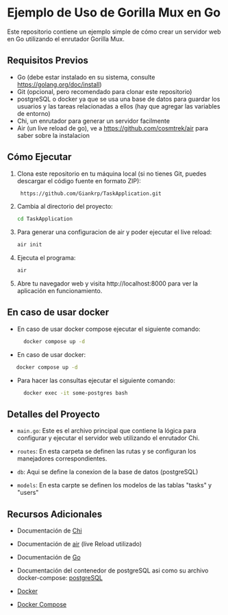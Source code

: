 
# Ejemplo de Uso de Gorilla Mux en Go

Este repositorio contiene un ejemplo simple de cómo crear un servidor web en Go utilizando el enrutador Gorilla Mux.

## Requisitos Previos

- Go (debe estar instalado en su sistema, consulte https://golang.org/doc/install)
- Git (opcional, pero recomendado para clonar este repositorio)
- postgreSQL o docker ya que se usa una base de datos para guardar los usuarios y las tareas relacionadas a ellos (hay que agregar las variables de entorno)
- Chi, un enrutador para generar un servidor facilmente
- Air (un live reload de go), ve a https://github.com/cosmtrek/air para saber sobre la instalacion

## Cómo Ejecutar

1. Clona este repositorio en tu máquina local (si no tienes Git, puedes descargar el código fuente en formato ZIP):

    ```bash
     https://github.com/Giankrp/TaskApplication.git
    ```

2. Cambia al directorio del proyecto:

    ```bash
    cd TaskApplication
    ```
4. Para generar una configuracion de air y poder ejecutar el live reload:

    ```bash
    air init
    ```


5. Ejecuta el programa:

    ```bash
    air
    ```

6. Abre tu navegador web y visita http://localhost:8000 para ver la aplicación en funcionamiento.

## En caso de usar docker

- En caso de usar docker compose ejecutar el siguiente comando:
  ```bash
    docker compose up -d
   ```
- En caso de usar docker:
 ```bash
    docker compose up -d
  ```
- Para hacer las consultas ejecutar el siguiente comando:
  ```bash
    docker exec -it some-postgres bash
   ```

## Detalles del Proyecto

- `main.go`: Este es el archivo principal que contiene la lógica para configurar y ejecutar el servidor web utilizando el enrutador Chi.

- `routes`: En esta carpeta se definen las rutas y se configuran los manejadores correspondientes.

- `db`: Aqui se define la conexion de la base de datos (postgreSQL)

- `models`: En esta carpte se definen los modelos de las tablas "tasks" y "users"


## Recursos Adicionales

- Documentación de [Chi](https://go-chi.io/#/)

- Documentación de [air]( https://github.com/cosmtrek/air) (live Reload utilizado)

- Documentación de  [Go](https://golang.org/doc/install)

- Documentación del contenedor de postgreSQL asi como su archivo docker-compose: [postgreSQL](https://hub.docker.com/_/postgres)

- [Docker](https://docs.docker.com/get-docker/)

- [Docker Compose](https://docs.docker.com/compose/install/)
